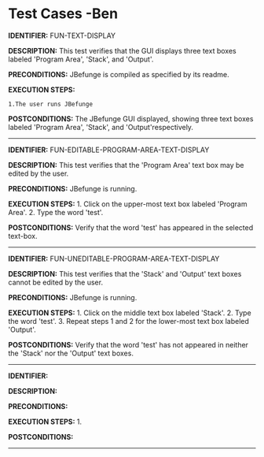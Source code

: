 # Test Cases -Ben
  
**IDENTIFIER:** FUN-TEXT-DISPLAY

**DESCRIPTION:** This test verifies that the GUI displays three text boxes labeled 'Program Area', 'Stack', and 'Output'.

**PRECONDITIONS:** JBefunge is compiled as specified by its readme.

**EXECUTION STEPS:**

    1.The user runs JBefunge

**POSTCONDITIONS:** The JBefunge GUI displayed, showing  three text boxes labeled
'Program Area', 'Stack', and 'Output'respectively. 

---
**IDENTIFIER:** FUN-EDITABLE-PROGRAM-AREA-TEXT-DISPLAY

**DESCRIPTION:** This test verifies that the 'Program Area' text box may be edited by the user. 

**PRECONDITIONS:** JBefunge is running.

**EXECUTION STEPS:**
    1. Click on the upper-most text box labeled 'Program Area'.
    2. Type the word 'test'.

**POSTCONDITIONS:** Verify that the word 'test' has appeared in the selected
text-box. 

---
**IDENTIFIER:** FUN-UNEDITABLE-PROGRAM-AREA-TEXT-DISPLAY

**DESCRIPTION:** This test verifies that the 'Stack' and 'Output' text boxes cannot
be edited by the user. 

**PRECONDITIONS:** JBefunge is running.

**EXECUTION STEPS:**
    1. Click on the middle text box labeled 'Stack'.
    2. Type the word 'test'.
    3. Repeat steps 1 and 2 for the lower-most text box labeled 'Output'.

**POSTCONDITIONS:** Verify that the word 'test' has not appeared in neither the
'Stack' nor the 'Output' text boxes. 

---
**IDENTIFIER:** 

**DESCRIPTION:** 

**PRECONDITIONS:** 

**EXECUTION STEPS:**
    1.

**POSTCONDITIONS:** 

---
  


